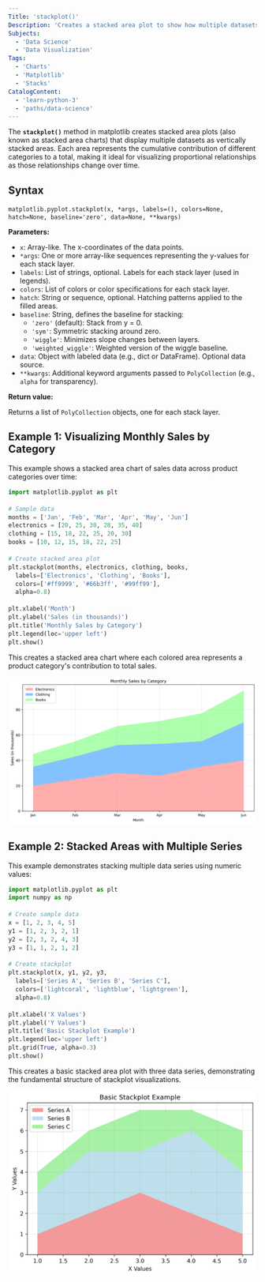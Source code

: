 ```yaml
---
Title: 'stackplot()'
Description: 'Creates a stacked area plot to show how multiple datasets contribute cumulatively over time or categories.'
Subjects:
  - 'Data Science'
  - 'Data Visualization'
Tags:
  - 'Charts'
  - 'Matplotlib'
  - 'Stacks'
CatalogContent:
  - 'learn-python-3'
  - 'paths/data-science'
---
```


The **`stackplot()`** method in matplotlib creates stacked area plots (also known as stacked area charts) that display multiple datasets as vertically stacked areas. Each area represents the cumulative contribution of different categories to a total, making it ideal for visualizing proportional relationships as those relationships change over time.

## Syntax

```pseudo
matplotlib.pyplot.stackplot(x, *args, labels=(), colors=None, hatch=None, baseline='zero', data=None, **kwargs)
```

**Parameters:**

- `x`: Array-like. The x-coordinates of the data points.
- `*args`: One or more array-like sequences representing the y-values for each stack layer.
- `labels`: List of strings, optional. Labels for each stack layer (used in legends).
- `colors`: List of colors or color specifications for each stack layer.
- `hatch`: String or sequence, optional. Hatching patterns applied to the filled areas.
- `baseline`: String, defines the baseline for stacking:
  - `'zero'` (default): Stack from y = 0.
  - `'sym'`: Symmetric stacking around zero.
  - `'wiggle'`: Minimizes slope changes between layers.
  - `'weighted_wiggle'`: Weighted version of the wiggle baseline.
- `data`: Object with labeled data (e.g., dict or DataFrame). Optional data source.
- `**kwargs`: Additional keyword arguments passed to `PolyCollection` (e.g., `alpha` for transparency).

**Return value:**

Returns a list of `PolyCollection` objects, one for each stack layer.

## Example 1: Visualizing Monthly Sales by Category

This example shows a stacked area chart of sales data across product categories over time:

```py
import matplotlib.pyplot as plt

# Sample data
months = ['Jan', 'Feb', 'Mar', 'Apr', 'May', 'Jun']
electronics = [20, 25, 30, 28, 35, 40]
clothing = [15, 18, 22, 25, 20, 30]
books = [10, 12, 15, 18, 22, 25]

# Create stacked area plot
plt.stackplot(months, electronics, clothing, books,
  labels=['Electronics', 'Clothing', 'Books'],
  colors=['#ff9999', '#66b3ff', '#99ff99'],
  alpha=0.8)

plt.xlabel('Month')
plt.ylabel('Sales (in thousands)')
plt.title('Monthly Sales by Category')
plt.legend(loc='upper left')
plt.show()
```

This creates a stacked area chart where each colored area represents a product category's contribution to total sales.

![Stackplot Example](https://raw.githubusercontent.com/Codecademy/docs/main/media/stackplot-example.png)

## Example 2: Stacked Areas with Multiple Series

This example demonstrates stacking multiple data series using numeric values:

```py
import matplotlib.pyplot as plt
import numpy as np

# Create sample data
x = [1, 2, 3, 4, 5]
y1 = [1, 2, 3, 2, 1]
y2 = [2, 3, 2, 4, 3]
y3 = [1, 1, 2, 1, 2]

# Create stackplot
plt.stackplot(x, y1, y2, y3,
  labels=['Series A', 'Series B', 'Series C'],
  colors=['lightcoral', 'lightblue', 'lightgreen'],
  alpha=0.8)

plt.xlabel('X Values')
plt.ylabel('Y Values')
plt.title('Basic Stackplot Example')
plt.legend(loc='upper left')
plt.grid(True, alpha=0.3)
plt.show()
```

This creates a basic stacked area plot with three data series, demonstrating the fundamental structure of stackplot visualizations.

![Stackplot Example 2](https://raw.githubusercontent.com/Codecademy/docs/main/media/stackplot-example-2.png)
